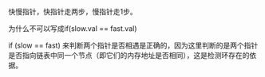 快慢指针，快指针走两步，慢指针走1步。    

为什么不可以写成if(slow.val == fast.val)    

if (slow == fast) 来判断两个指针是否相遇是正确的，因为这里判断的是两个指针是否指向链表中同一个节点（即它们的内存地址是否相同），这是检测环存在的依据。
